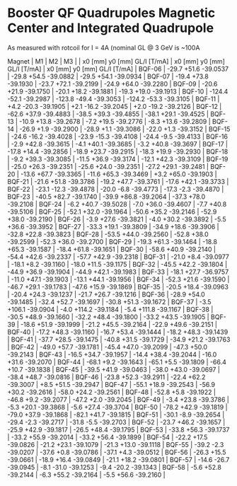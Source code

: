 Booster QF Quadrupoles Magnetic Center and Integrated Quadrupole
================================================================================

As measured with rotcoil for I =   4A (nominal GL @ 3 GeV is ~100A

Magnet  |             M1               |             M2               |             M3               |
        | x0 [mm]  y0 [mm] GL/I [T/mA] | x0 [mm]  y0 [mm] GL/I [T/mA] | x0 [mm]  y0 [mm] GL/I [T/mA] |
BQF-06  |   -29.7    +51.6   -39.0537  |   -29.8    +54.5   -39.0882  |   -29.5    +54.1   -39.0934  |
BQF-07  |   -19.4    +73.8   -39.1930  |   -23.7    +72.1   -39.2199  |   -24.9    +64.0   -39.2280  |
BQF-09  |   -20.6    +21.9   -39.1750  |   -20.1    +18.2   -39.1881  |   -19.3    +19.0   -39.1913  |
BQF-10  |  -124.4    -52.1   -39.2987  |  -123.8    -49.4   -39.3053  |  -124.2    -53.3   -39.3105  |
BQF-11  |    +4.2    -20.3   -39.1905  |    +2.1    -16.2   -39.2045  |    +2.0    -19.2   -39.2126  |
BQF-12  |   -62.6    +37.9   -39.4883  |   -38.5    +39.3   -39.4855  |   -38.1    +29.1   -39.4525  |
BQF-13  |   -10.9    +13.8   -39.2678  |    -7.2    +19.5   -39.2776  |    -8.3    +13.6   -39.2809  |
BQF-14  |   -26.9     +1.9   -39.2900  |   -28.9     +1.1   -39.3086  |   -22.0     +1.3   -39.3152  |
BQF-15  |   -24.6    -16.2   -39.4028  |   -23.9    -15.3   -39.4108  |   -24.4     -9.5   -39.4133  |
BQF-16  |    -2.9    +42.8   -39.3615  |    -4.1    +40.1   -39.3685  |    -3.2    +40.8   -39.3697  |
BQF-17  |   -17.8    +14.4   -39.2856  |   -18.9    +23.7   -39.2915  |   -18.3    +19.9   -39.2930  |
BQF-18  |    -9.2    +39.3   -39.3085  |   -11.5    +36.9   -39.3174  |   -12.1    +42.3   -39.3109  |
BQF-19  |   -25.0    +26.3   -39.2351  |   -25.6    +24.0   -39.2351  |   -27.2    +29.1   -39.2481  |
BQF-20  |   -13.6    +67.7   -39.3365  |   -11.6    +65.3   -39.3469  |    +3.2    +65.0   -39.1903  |
BQF-21  |   -21.6    +51.8   -39.3786  |   -19.2    +47.7   -39.3761  |   -17.6    +42.1   -39.3733  |
BQF-22  |   -23.1    -12.3   -39.4878  |   -20.0     -6.8   -39.4773  |   -17.3     -2.3   -39.4870  |
BQF-23  |   -40.5    +82.7   -39.1740  |   -39.9    +86.8   -39.2064  |   -37.3    +78.0   -39.2108  |
BQF-24  |    -6.2    +40.7   -39.5028  |    -7.0    +36.0   -39.4607  |    -7.7    +40.8   -39.5106  |
BQF-25  |   -52.1    +32.0   -39.1964  |   -50.6    +35.2   -39.2146  |   -52.9    +38.0   -39.2190  |
BQF-26  |    -3.9    +27.6   -39.3821  |    -4.0    +30.2   -39.3892  |    -5.5    +36.6   -39.3952  |
BQF-27  |   -33.3    +19.1   -39.3809  |   -34.9    +18.6   -39.3906  |   -32.8    +22.8   -39.3823  |
BQF-28  |   -53.5    +44.0   -39.2560  |   -52.8    +38.0   -39.2599  |   -52.3    +36.0   -39.2700  |
BQF-29  |   -19.3    +61.3   -39.1464  |   -18.8    +65.3   -39.1587  |   -18.4    +61.8   -39.1651  |
BQF-30  |   -58.6    +40.9   -39.2140  |   -54.4    +42.6   -39.2337  |   -57.7    +42.9   -39.2318  |
BQF-31  |   -21.0     +8.4   -39.0977  |   -18.1     +8.2   -39.1160  |   -18.0    +11.5   -39.1175  |
BQF-32  |   -45.5    +42.2   -39.1804  |   -44.9    +36.9   -39.1904  |   -44.9    +42.1   -39.1983  |
BQF-33  |   -18.1    +27.7   -36.9757  |   -11.0    +47.1   -39.1903  |   -13.1    +44.1   -39.1956  |
BQF-34  |   -52.3    +21.6   -39.1590  |   -46.7    +29.1   -39.1783  |   -47.6    +15.9   -39.1869  |
BQF-35  |   -20.5    +18.4   -39.0963  |   -20.4    +24.3   -39.1237  |   -21.7    +26.7   -39.1216  |
BQF-36  |   -28.9    +54.0   -39.1485  |   -32.4    +52.7   -39.1697  |   -30.8    +51.3   -39.1672  |
BQF-37  |    -3.5   +106.1   -39.0904  |    -4.0   +114.2   -39.1184  |    -5.4   +111.8   -39.1167  |
BQF-38  |   -30.5    +48.9   -39.1660  |   -32.2    +48.4   -39.1800  |   -33.2    +43.5   -39.1905  |
BQF-39  |   -18.6    +51.9   -39.1999  |   -21.2    +45.5   -39.2164  |   -22.9    +49.6   -39.2151  |
BQF-40  |   -17.2    +48.3   -39.1160  |   -16.7    +53.4   -39.1444  |   -18.2    +48.3   -39.1439  |
BQF-41  |   -37.7    +28.5   -39.1475  |   -40.8    +31.5   -39.1729  |   -34.9    +21.2   -39.1763  |
BQF-42  |   -49.0    +57.7   -39.1781  |   -45.4    +47.0   -39.2099  |   -47.3    +50.0   -39.2143  |
BQF-43  |   -16.5    +34.7   -39.1957  |   -14.4    +38.4   -39.2044  |   -16.0    +31.6   -39.2070  |
BQF-44  |   -68.1     +9.2   -39.1643  |   -65.1     +5.5   -39.1809  |   -66.4    +10.7   -39.1838  |
BQF-45  |   -39.5    +41.9   -39.0463  |   -38.0    +43.0   -39.0697  |   -38.4    +48.7   -39.0816  |
BQF-46  |   -23.8    +52.3   -39.2911  |   -22.4    +62.2   -39.3007  |    +8.5    +51.5   -39.2947  |
BQF-47  |   -55.1    +18.9   -39.2543  |   -56.9    +30.2   -39.2616  |   -58.0    +24.2   -39.2561  |
BQF-48  |   -52.8     +5.8   -39.1922  |   -46.8     +9.2   -39.2077  |   -47.2     +2.0   -39.2045  |
BQF-49  |    -3.4    +23.8   -39.3786  |    -5.3    +20.1   -39.3868  |    -5.6    +27.4   -39.3704  |
BQF-50  |   -78.2    +42.9   -39.1819  |   -79.0    +37.9   -39.1868  |   -82.1    +41.7   -39.1815  |
BQF-51  |   -30.1     -8.9   -39.2654  |   -29.4     -2.3   -39.2717  |   -31.8     -5.5   -39.2703  |
BQF-52  |   -23.7    +46.2   -39.1657  |   -25.9    +42.9   -39.1817  |   -26.5    +48.4   -39.1795  |
BQF-53  |   -33.8    +56.3   -39.1737  |   -33.2    +55.9   -39.2014  |   -33.2    +56.4   -39.1899  |
BQF-54  |   -22.2    +17.5   -39.0826  |   -21.2    +23.1   -39.1079  |   -21.3    +13.0   -39.1118  |
BQF-55  |   -39.2     -2.3   -39.0207  |   -37.6     +0.8   -39.0786  |   -37.1     +4.3   -39.0512  |
BQF-56  |   -26.3    +15.5   -39.0661  |   -18.9    +16.4   -39.0849  |   -21.1    +18.2   -39.0801  |
BQF-57  |   -14.6    -26.7   -39.0945  |    -8.1    -31.0   -39.1253  |    -9.4    -20.2   -39.1343  |
BQF-58  |    -5.6    +52.8   -39.2144  |    -6.3    +55.2   -39.2164  |    -5.5    +56.6   -39.2160  |
